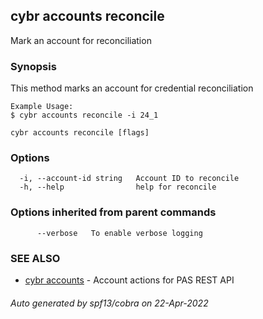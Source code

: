 ## cybr accounts reconcile

Mark an account for reconciliation

### Synopsis

This method marks an account for credential reconciliation
	
	Example Usage:
	$ cybr accounts reconcile -i 24_1

```
cybr accounts reconcile [flags]
```

### Options

```
  -i, --account-id string   Account ID to reconcile
  -h, --help                help for reconcile
```

### Options inherited from parent commands

```
      --verbose   To enable verbose logging
```

### SEE ALSO

* [cybr accounts](cybr_accounts.md)	 - Account actions for PAS REST API

###### Auto generated by spf13/cobra on 22-Apr-2022
